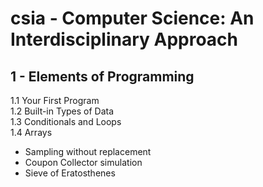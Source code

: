 # csia - Computer Science: An Interdisciplinary Approach

## 1 - Elements of Programming

1.1 Your First Program  
1.2 Built-in Types of Data  
1.3 Conditionals and Loops  
1.4 Arrays  
  * Sampling without replacement
  * Coupon Collector simulation
  * Sieve of Eratosthenes
  